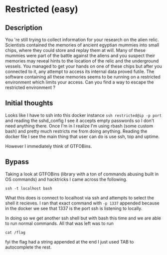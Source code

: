 # Restricted (easy)
## Description
You 're still trying to collect information for your research on the alien relic. Scientists contained the memories of ancient egyptian mummies into small chips, where they could store and replay them at will. Many of these mummies were part of the battle against the aliens and you suspect their memories may reveal hints to the location of the relic and the underground vessels. You managed to get your hands on one of these chips but after you connected to it, any attempt to access its internal data proved futile. The software containing all these memories seems to be running on a restricted environment which limits your access. Can you find a way to escape the restricted environment ?

## Initial thoughts
Looks like I have to ssh into this docker instance `ssh restricted@ip -p port` and reading the sshd_config I see it accepts empty passwords so I don't need anything there. Once I'm in I realize I'm using rbash (some custom bash) and pretty much restricts me from doing anything. Reading the docker file I see the main thing that user can do is use ssh, top and uptime. 

However I immediately think of GTFOBins.
  
## Bypass
Taking a look at GTFOBins (library with a ton of commands abusing built in OS commands) and hacktricks I came across the following.
```
ssh -t localhost bash
```
What this does is connect to localhost via ssh and attempts to select the shell it recieves. I ran that exact command with `-p 1337` appended because in the docker we see that 1337 is the port ssh is listening to locally. 

In doing so we get another ssh shell but with bash this time and we are able to run normal commands. All that was left was to run
```
cat /flag
```
fyi the flag had a string appended at the end I just used TAB to autocomplete the rest.
